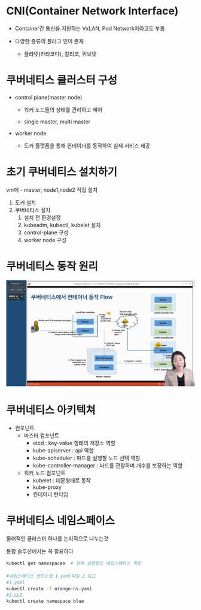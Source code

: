 # CNI(Container Network Interface)

- Container간 통신을 지원하는 VxLAN, Pod Network이라고도 부름

- 다양한 종류의 플러그 인이 존재
  - 플라넷(카타코다), 칼리코, 위브넷



# 쿠버네티스 클러스터 구성

- control plane(master node)

  - 워커 노드들의 상태를 관리하고 제어

  - single master, multi master

    

- worker node
  - 도커 플랫폼을 통해 컨테이너를 동작하여 실제 서비스 제공





# 초기 쿠버네티스 설치하기

vm에 - master, node1,node2 직접 설치

1. 도커 설치
2. 쿠버네티스 설치
   1. 설치 전 환경설정
   2. kubeadm, kubectl, kubelet 설치
   3. control-plane 구성
   4. worker node 구성





# 쿠버네티스 동작 원리

![image-20211006011848583](images/image-20211006011848583.png)



# 쿠버네티스 아키텍쳐



- 컨포넌트
  - 마스터 컴포넌트
    - etcd : key-value 형태의 저장소 역할
    - kube-apiserver : api 역할
    - kube-scheduler : 파드를 실행할 노드 선택 역할
    - kube-controller-manager : 파드를 관찰하며 개수를 보장하는 역할 
  - 워커 노드 컴포넌트
    - kubelet :  데몬형태로 동작
    - kube-proxy
    - 컨테이너 런타임



# 쿠버네티스 네임스페이스

물러적인 클러스터 하나를 논리적으로 나누는것

통합 솔루션에서는 꼭 필요하다

```bash
kubectl get namespaces  # 현재 실행중인 네임스페이스 확인

#네임스페이스 만드는법 1.yaml파일 2.CLI
#1.yaml
kubectl create -f orange-ns.yaml
#2.CLI
kubectl create namespace blue
```

